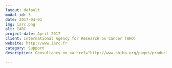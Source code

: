 ```yaml
---
layout: default
modal-id: 3
date: 2017-04-01
img: iarc.png
alt: IARC
project-date: April 2017
client: International Agency for Research on Cancer (WHO)
website: http://www.iarc.fr
category: Support
description: Consultancy on <a href="http://www.obiba.org/pages/products/opal/" target="_blank">Opal</a>.

---
```

